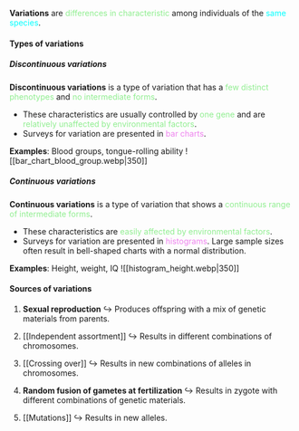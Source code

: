 **Variations** are <span style="color: lightgreen">differences in characteristic</span> among individuals of the <span style="color: aqua">same species</span>.

#### Types of variations
##### Discontinuous variations
**Discontinuous variations** is a type of variation that has a <span style="color: lightgreen">few distinct phenotypes</span> and <span style="color: lightgreen">no intermediate forms</span>.
- These characteristics are usually controlled by <span style="color: lightgreen">one gene</span> and are <span style="color: lightgreen">relatively unaffected by environmental factors</span>.
- Surveys for variation are presented in <span style="color: violet">bar charts</span>.

**Examples**: Blood groups, tongue-rolling ability
![[bar_chart_blood_group.webp|350]]

##### Continuous variations
**Continuous variations** is a type of variation that shows a <span style="color: lightgreen">continuous range of intermediate forms</span>.
- These characteristics are <span style="color: lightgreen">easily affected by environmental factors</span>.
- Surveys for variation are presented in <span style="color: violet">histograms</span>. Large sample sizes often result in bell-shaped charts with a normal distribution.

**Examples**: Height, weight, IQ
![[histogram_height.webp|350]]

#### Sources of variations
1. **Sexual reproduction**
   ↪️ Produces offspring with a mix of genetic materials from parents.

2. [[Independent assortment]]
   ↪️ Results in different combinations of chromosomes.

3. [[Crossing over]]
   ↪️ Results in new combinations of alleles in chromosomes.

4. **Random fusion of gametes at fertilization**
   ↪️ Results in zygote with different combinations of genetic materials.

5. [[Mutations]]
   ↪️ Results in new alleles.

